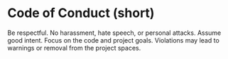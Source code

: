 # Code of Conduct (short)

Be respectful. No harassment, hate speech, or personal attacks.
Assume good intent. Focus on the code and project goals.
Violations may lead to warnings or removal from the project spaces.
